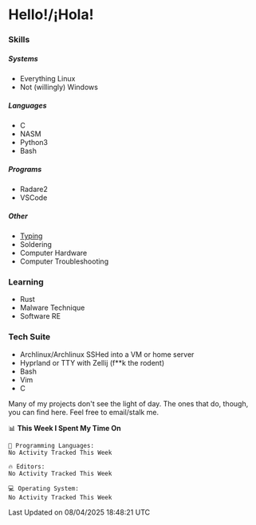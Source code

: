 # Hello!/¡Hola!

### Skills

##### Systems

- Everything Linux
- Not (willingly) Windows

##### Languages

- C
- NASM
- Python3
- Bash

##### Programs

- Radare2
- VSCode

##### Other

- [Typing](https://monkeytype.com/profile/IngenuineIntel)
- Soldering
- Computer Hardware
- Computer Troubleshooting

### Learning

- Rust
- Malware Technique
- Software RE

### Tech Suite

- Archlinux/Archlinux SSHed into a VM or home server
- Hyprland or TTY with Zellij (f**k the rodent)
- Bash
- Vim
- C

Many of my projects don't see the light of day. The ones that do, though, you
can find here. Feel free to email/stalk me.

<!--START_SECTION:waka-->
📊 **This Week I Spent My Time On** 

```text
💬 Programming Languages: 
No Activity Tracked This Week

🔥 Editors: 
No Activity Tracked This Week

💻 Operating System: 
No Activity Tracked This Week
```


 Last Updated on 08/04/2025 18:48:21 UTC
<!--END_SECTION:waka-->
